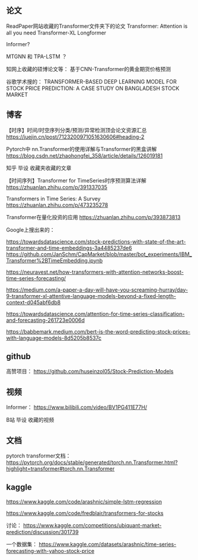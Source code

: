 
## 论文

ReadPaper网站收藏的Transformer文件夹下的论文
Transformer: Attention is all you need
Transformer-XL
Longformer

Informer?

MTGNN 和 TPA-LSTM ？

知网上收藏的硕博论文等：
基于CNN-Transformer的黄金期货价格预测


谷歌学术搜的：
TRANSFORMER-BASED DEEP LEARNING MODEL FOR STOCK PRICE PREDICTION: A CASE STUDY ON BANGLADESH STOCK MARKET


## 博客

【时序】时间/时空序列分类/预测/异常检测顶会论文资源汇总
https://juejin.cn/post/7123200971051630606#heading-2

Pytorch中 nn.Transformer的使用详解与Transformer的黑盒讲解
https://blog.csdn.net/zhaohongfei_358/article/details/126019181


知乎 毕设 收藏夹收藏的文章

【时间序列】Transformer for TimeSeries时序预测算法详解
https://zhuanlan.zhihu.com/p/391337035 

Transformers in Time Series: A Survey
https://zhuanlan.zhihu.com/p/473235278

Transformer在量化投资的应用
https://zhuanlan.zhihu.com/p/393873813



Google上搜出来的：

https://towardsdatascience.com/stock-predictions-with-state-of-the-art-transformer-and-time-embeddings-3a4485237de6
https://github.com/JanSchm/CapMarket/blob/master/bot_experiments/IBM_Transformer%2BTimeEmbedding.ipynb

https://neuravest.net/how-transformers-with-attention-networks-boost-time-series-forecasting/

https://medium.com/a-paper-a-day-will-have-you-screaming-hurray/day-9-transformer-xl-attentive-language-models-beyond-a-fixed-length-context-d045abf6db8



https://towardsdatascience.com/attention-for-time-series-classification-and-forecasting-261723e0006d


https://babbemark.medium.com/bert-is-the-word-predicting-stock-prices-with-language-models-8d5205b8537c




## github

高赞项目：
https://github.com/huseinzol05/Stock-Prediction-Models


## 视频

Informer：
https://www.bilibili.com/video/BV1PG411E77H/

B站 毕设 收藏的视频


## 文档

pytorch transformer文档：
https://pytorch.org/docs/stable/generated/torch.nn.Transformer.html?highlight=transformer#torch.nn.Transformer

## kaggle

https://www.kaggle.com/code/arashnic/simple-lstm-regression


https://www.kaggle.com/code/fredblair/transformers-for-stocks

讨论：
https://www.kaggle.com/competitions/ubiquant-market-prediction/discussion/301739

一个数据集：
https://www.kaggle.com/datasets/arashnic/time-series-forecasting-with-yahoo-stock-price
